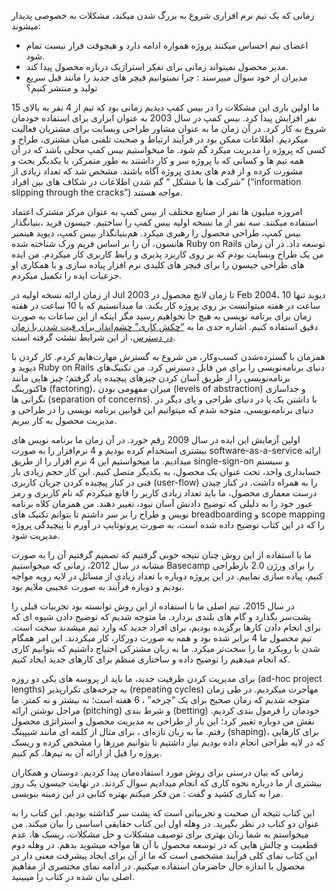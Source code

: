 
زمانی که یک تیم نرم افزاری شروع به بزرگ شدن میکند، مشکلات به خصوصی پدیدار میشوند:

- اعضای تیم احساس میکنند پروژه همواره ادامه دارد و هیچوقت قرار نیست تمام شود.
- مدیر محصول نمیتواند زمانی برای تفکر استراژیک درباره محصول پیدا کند.
- مدیران از خود سوال میپرسند : چرا نمیتوانیم فیچر های جدید را مانند قبل سریع تولید و منتشر کنیم؟

ما اولین باری این مشکلات را در بیس کمپ دیدیم زمانی بود که تیم از 4 نفر به بالای 15 نفر افزایش پیدا کرد. بیس کمپ در سال 2003 به عنوان ابزاری برای استفاده خودمان شروع به کار کرد. در آن زمان ما به عنوان مشاور طراحی وبسایت برای مشتریان فعالیت میکردیم. اطلاعات ممکن بود در فرآیند ارتباط و صحبت تلفنی میان مشتری، طراح و کسی که پروژه را مدیریت میکرد گم شود. ما میخواستیم بیس کمپ محلی باشد که در آن همه تیم ها و کسانی که با پروژه سر و کار داشتند به طور متمرکز، با یکدیگر بحث و مشورت کرده و از قدم های بعدی پروژه آگاه باشند. مشخص شد که تعداد زیادی از شرکت ها با مشکل “ گم شدن اطلاعات در شکاف های بین افراد” (“information slipping through the cracks”) مواجه هستند.

 امروزه میلیون ها نفر از صنایع مختلف از بیس کمپ به عنوان مرکز مشترک اعتماد استفاده میکنند. سه نفر از ما نسخه اولیه بیس کمپ را ساختیم. جیسون فرید ،بنیانگذار بیس کمپ، طراحی محصول را رهبری میکرد. هم‌بنیانگذار بیس کمپ، دیوید هینمیر هانسون، آن را بر اساس فریم ورک شناخته شده Ruby on Rails توسعه داد. در آن زمان من یک طراح وبسایت بودم که بر روی کاربرد پذیری و رابط کاربری کار میکردم. من ایده های طراحی جیسون را برای فیچر های کلیدی نرم افزار پیاده سازی و با همکاری او جزعیات ایده را تکمیل میکردم.

از زمان ارائه نسخه اولیه در Jul 2003 تا زمان لانچ محصول در Feb 2004، دیوید تنها 10 ساعت در هفته میتوانست بر روی پروژه کار بکند. ما میدانستیم که با 10 ساعت در هفته زمان برای برنامه نویسی به هیچ جا نخواهیم رسید مگر اینکه از این ساعات به صورت دقیق استفاده کنیم. اشاره جدی ما به <u>“چکش کاری” چشم‌انداز برای فیت شدن با زمان در دسترس</u>، از این شرایط نشئت گرفته است.

همزمان با گسترده‌‌شدن کسب‌و‌کار، من شروع به گسترش مهارت‌هایم کردم. کار کردن با دیوید و Ruby on Rails دنیای برنامه‌نویسی را برای من قابل دسترس کرد. من تکنیک‌های برنامه‌نویسی را از طریق آسان کردن چیز‌های پیچیده یاد گرفتم؛ چیز هایی مانند فاکتورینگ (factoring)، میزان مفهومی بودن (levels of abstraction) و جداسازی نگرانی ها (separation of concerns). با داشتن یک پا در دنیای طراحی و پای دیگر در دنیای برنامه‌نویسی، متوجه شدم که میتوانیم این قوانین برنامه نویسی را در طراحی و مدیریت محصول به کار ببریم.

اولین آزمایش این ایده در سال 2009 رقم خورد. در آن زمان ما برنامه نویس های بیشتری استخدام کرده بودیم و 4 نرم‌افزار را به صورت software-as-a-service ارائه میدادیم. ما میخواستیم این 4 نرم افزار را از طریق single-sign-on و سیستم حسابداری واحد، تحت عنوان یک محصول، به یکدیگر متصل کنیم. این کار حجم زیادی بار فنی در کنار پیچیده کردن جریان کاربری (user-flow) را به همراه داشت. در کنار چیدن درست معماری محصول، ما باید تعداد زیادی کاربر را قانع میکردم که نام کاربری و رمز عبور خود را به دلیلی که توضیح دادنش آسان نبود، تغییر دهند. من همزمان کلاه برنامه نویس و طراح را بر سر داشتم تا بتوانم تکنیک های breadboarding و scope mapping را که در این کتاب توضیح داده شده است، به صورت پروتوتایپ در آورم تا پیچیدگی پروژه مدیریت شود.


ما با استفاده از این روش چنان نتیجه خوبی گرفتیم که تصمیم گرفتیم آن را به صورت مشابه در سال 2012، زمانی که میخواستیم Basecamp را برای ورژن 2.0 باز‌طراحی کنیم، پیاده سازی نماییم. در این پروژه دوباره با تعداد زیادی از مسائل در لایه رویه مواجه بودیم و دوباره فرآیند به صورت عجیبی ملایم بود.

در سال 2015، تیم اصلی ما با استفاده از این روش توانسته بود تجربیات قبلی را پشت‌سر بگذارد و گام های بلندی بردارد. ما متوجه شدیم که توضیح دادن شیوه ای که برای انجام دادن کارها برگزیده بودیم، برای افراد جدید که وارد تیم میشدند سخت است. تیم محصول ما 4 برابر شده بود و همه به صورت دورکار، کار میکردند. این امر همگام شدن با رویکرد ما را سخت‌تر میکرد. ما به زبان مشترکی احتیاج داشتیم که بتوانیم کاری که انجام میدهیم را توضیح داده و ساختاری منظم برای کارهای جدید ایجاد کنیم.

برای مدیریت کردن ظرفیت جدید، ما باید از پروسه های یکی دو روزه (ad-hoc project lengths) به چرخه‌های تکرارپذیر (repeating cycles) مهاجرت میکردیم. در طی زمان متوجه شدیم که زمان صحیح برای یک “چرخه” ، 6 هفته است؛ نه بیشتر و نه کمتر. ما مراحل نوشتن ارائه (pitching) و شرط بندی (betting) خودمان را فرمول بندی کردیم. نقش من دوباره تغییر کرد؛ این بار از طراحی به مدیریت محصول و استراتژی محصول رفتم. ما به زبان تازه‌ای ، برای مثال از کلمه ای مانند شیپینگ (shaping)، برای کارهایی که در لایه طراحی انجام داده بودیم نیاز داشتیم تا بتوانیم مرزها را مشخص کرده و ریسک پروژه را قبل از ارائه آن به تیم‌ها، کم کنیم.

زمانی که بیان درستی برای روش مورد استفاده‌مان پیدا کردیم، دوستان و همکاران بیشتری از ما درباره نحوه کاری که انجام میدادیم سوال کردند. در نهایت جیسون یک روز مرا به کناری کشید و گفت : من فکر میکنم بهتره کتابی در این زمینه بنویسی.

این کتاب نتیجه آن صحبت و تجربیاتی است که پشت سر گذاشته بودیم. این کتاب را به عنوان دو کتاب در نظر بگیرید. در وهله اول این کتاب حقایقی اساسی را بیان میکند. من میخواستم به شما زبان بهتری برای توصیف مشکلات و حل مشکلات، ریسک ها، عدم قطعیت و چالش هایی که در توسعه محصول با آن ها مواجه میشوید بدهم. در وهله دوم این کتاب نمای کلی فرآیند مشخصی است که ما از آن برای ایجاد پیشرفت معنی دار در محصول با اندازه حال حاضرمان استفاده میکنیم. در ادامه نمای مختصری از مفاهیم اصلی بیان شده در کتاب را میبینید.